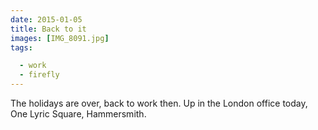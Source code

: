 ```yaml
---
date: 2015-01-05
title: Back to it
images: [IMG_8091.jpg]
tags:

  - work
  - firefly
---
```

The holidays are over, back to work then. Up in the London office today, One Lyric Square, Hammersmith. 